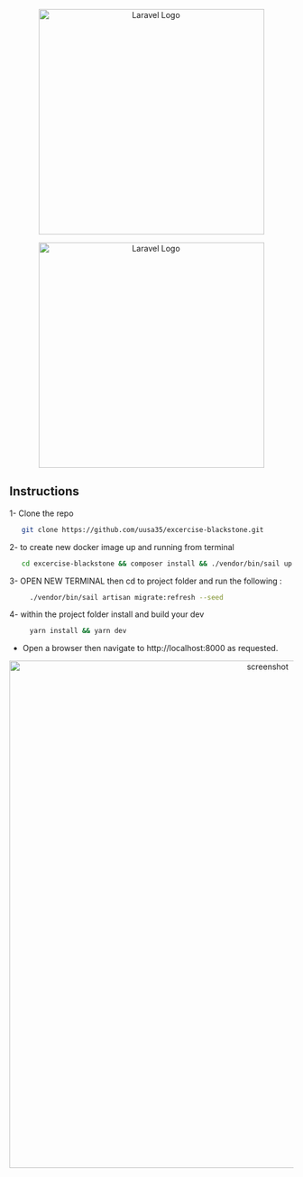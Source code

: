 <p align="center"><a href="https://laravel.com" target="_blank"><img src="https://raw.githubusercontent.com/laravel/art/master/logo-lockup/5%20SVG/2%20CMYK/1%20Full%20Color/laravel-logolockup-cmyk-red.svg" width="400" alt="Laravel Logo"></a></p>

<p align="center"><a href="https://laravel.com" target="_blank"><img src="https://www.cintap.com/wp-content/uploads/2022/05/ReactJS.png" width="400" alt="Laravel Logo"></a></p>


## Instructions
1- Clone the repo
```bash
   git clone https://github.com/uusa35/excercise-blackstone.git
```
2- to create new docker image up and running from terminal 
```bash
   cd excercise-blackstone && composer install && ./vendor/bin/sail up
```
3- OPEN NEW TERMINAL then cd to project folder and run the following :
```bash
     ./vendor/bin/sail artisan migrate:refresh --seed
```
4- within the project folder install and build your dev
```bash
     yarn install && yarn dev
```
- Open a browser then navigate to http://localhost:8000 as requested.
<p align="center"><a href="#" target="_blank"><img src="https://i.ibb.co/fCSYMTv/Screen-Shot-2022-08-28-at-7-32-22-PM.png" width="900" alt="screenshot"></a></p>
  
